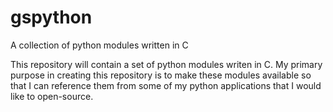 # gspython
A collection of python modules written in  C

This repository will contain a set of python modules writen in C.  My
primary purpose in creating this repository is to make these modules
available so that I can reference them from some of my python
applications that I would like to open-source.


